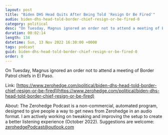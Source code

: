 ```yaml
---
layout: post
title: "Biden DHS Head Quits After Being Told 'Resign Or Be Fired'"
audio: biden-dhs-head-told-border-chief-resign-or-be-fired-0
category: political
desc: "On Tuesday, Magnus ignored an order not to attend a meeting of Border Patrol chiefs in El Paso."
duration: 00:02:14
length: 134
datetime: Sun, 13 Nov 2022 16:30:00 +0000
tags: podcast
guid: biden-dhs-head-told-border-chief-resign-or-be-fired-0
order: 0
---
```

On Tuesday, Magnus ignored an order not to attend a meeting of Border Patrol chiefs in El Paso.

Link: [https://www.zerohedge.com/political/biden-dhs-head-told-border-chief-resign-or-be-fired](https://www.zerohedge.com/political/biden-dhs-head-told-border-chief-resign-or-be-fired)

About: The Zerohedge Podcast is a non-commercial, automated program, designed to give people a way to get news from Zerohedge in an audio format.  I am actively working on tweaking and improving the setup to create a better listening experience (October 2022).  Suggestions are welcome: [zerohedgePodcast@outlook.com](mailto:zerohedgePodcast@outlook.com)
